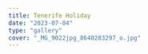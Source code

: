 ```yaml
---
title: Tenerife Holiday
date: "2023-07-04"
type: "gallery"
cover: "_MG_9022jpg_8640283297_o.jpg"
---
```

